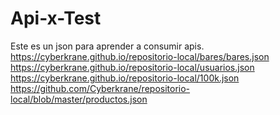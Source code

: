 # Api-x-Test

Este es un json para aprender a consumir apis.
https://cyberkrane.github.io/repositorio-local/bares/bares.json
https://cyberkrane.github.io/repositorio-local/usuarios.json
https://cyberkrane.github.io/repositorio-local/100k.json
https://github.com/Cyberkrane/repositorio-local/blob/master/productos.json


